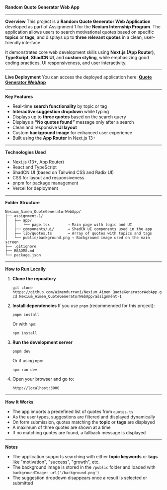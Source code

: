
**Random Quote Generator Web App**

---

**Overview**
This project is a **Random Quote Generator Web Application** developed as part of Assignment 1 for the **Nexium Internship Program**. The application allows users to search motivational quotes based on specific **topics** or **tags**, and displays up to **three relevant quotes** in a clean, user-friendly interface.

It demonstrates core web development skills using **Next.js (App Router)**, **TypeScript**, **ShadCN UI**, and **custom styling**, while emphasizing good coding practices, UI responsiveness, and user interactivity.

---

**Live Deployment**
You can access the deployed application here:
**[Quote Generator WebApp](https://nexium-aimen-quote-generator-web-ap.vercel.app/)**

---

**Key Features**

* Real-time **search functionality** by topic or tag
* **Interactive suggestion dropdown** while typing
* Displays up to **three quotes** based on the search query
* Displays a **“No quotes found”** message only after a search
* Clean and responsive **UI layout**
* Custom **background image** for enhanced user experience
* Built using the **App Router** in Next.js 13+

---

**Technologies Used**

* Next.js (13+, App Router)
* React and TypeScript
* ShadCN UI (based on Tailwind CSS and Radix UI)
* CSS for layout and responsiveness
* pnpm for package management
* Vercel for deployment

---

**Folder Structure**

```
Nexium_Aimen_QuoteGeneratorWebApp/
├── assignment-1/
│   ├── app/
│   │   └── page.tsx        → Main page with logic and UI
│   ├── components/ui/      → ShadCN UI components used in the app
│   ├── lib/quotes.ts       → Array of quotes with topics and tags
│   └── public/background.png → Background image used on the main screen
├── .gitignore
├── README.md
└── package.json
```

---

**How to Run Locally**

1. **Clone the repository**

   ```
   git clone https://github.com/aimendurrani/Nexium_Aimen_QuoteGeneratorWebApp.git
   cd Nexium_Aimen_QuoteGeneratorWebApp/assignment-1
   ```

2. **Install dependencies**
   If you use `pnpm` (recommended for this project):

   ```
   pnpm install
   ```

   Or with `npm`:

   ```
   npm install
   ```

3. **Run the development server**

   ```
   pnpm dev
   ```

   Or if using `npm`:

   ```
   npm run dev
   ```

4. Open your browser and go to:

   ```
   http://localhost:3000
   ```

---

**How It Works**

* The app imports a predefined list of quotes from `quotes.ts`
* As the user types, suggestions are filtered and displayed dynamically
* On form submission, quotes matching the **topic** or **tags** are displayed
* A maximum of three quotes are shown at a time
* If no matching quotes are found, a fallback message is displayed

---

**Notes**

* The application supports searching with either **topic keywords** or **tags** like "motivation", "success", "growth", etc.
* The background image is stored in the `/public` folder and loaded with `backgroundImage: url('/background.png')`
* The suggestion dropdown disappears once a result is selected or submitted

